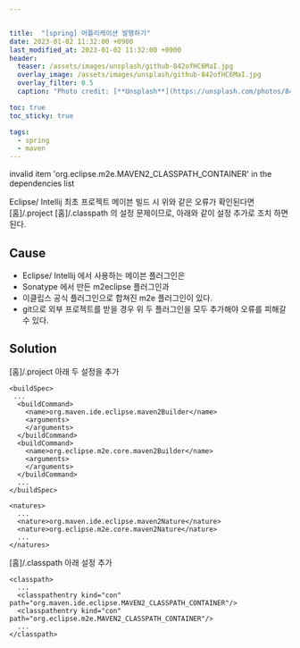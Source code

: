 ```yaml
---


title:  "[spring] 어플리케이션 발행하기"
date: 2023-01-02 11:32:00 +0900
last_modified_at: 2023-01-02 11:32:00 +0900
header:
  teaser: /assets/images/unsplash/github-842ofHC6MaI.jpg
  overlay_image: /assets/images/unsplash/github-842ofHC6MaI.jpg
  overlay_filter: 0.5
  caption: "Photo credit: [**Unsplash**](https://unsplash.com/photos/842ofHC6MaI)"

toc: true
toc_sticky: true

tags:
  - spring
  - maven
---
```


invalid item 'org.eclipse.m2e.MAVEN2_CLASSPATH_CONTAINER' in the dependencies list

Eclipse/ Intellij 최초 프로젝트 메이븐 빌드 시 위와 같은 오류가 확인된다면   
[홈]/.project [홈]/.classpath 의 설정 문제이므로, 아래와 같이 설정 추가로 조치 하면 된다.

## Cause

- Eclipse/ Intellij 에서 사용하는 메이븐 플러그인은 
- Sonatype 에서 만든 m2eclipse 플러그인과 
- 이클립스 공식 플러그인으로 합쳐진 m2e 플러그인이 있다.
- git으로 외부 프로젝트를 받을 경우 위 두 플러그인을 모두 추가해야 오류를 피해갈 수 있다.

## Solution

[홈]/.project 
아래 두 설정을 추가  

```
<buildSpec>
 ...
  <buildCommand>
    <name>org.maven.ide.eclipse.maven2Builder</name>
    <arguments>
    </arguments>
  </buildCommand>
  <buildCommand>
    <name>org.eclipse.m2e.core.maven2Builder</name>
    <arguments>
    </arguments>
  </buildCommand>
  ...
</buildSpec>
```
```
<natures>
  ...
  <nature>org.maven.ide.eclipse.maven2Nature</nature>
  <nature>org.eclipse.m2e.core.maven2Nature</nature>
  ...
</natures> 
```

[홈]/.classpath 
아래 설정 추가   

```
<classpath>
  ...
  <classpathentry kind="con" path="org.maven.ide.eclipse.MAVEN2_CLASSPATH_CONTAINER"/>
  <classpathentry kind="con" path="org.eclipse.m2e.MAVEN2_CLASSPATH_CONTAINER"/>
  ...
</classpath>
```

